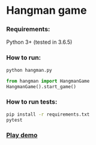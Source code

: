 # Hangman game

### Requirements:
Python 3+ (tested in 3.6.5)

### How to run:
```bash
python hangman.py
```

```python
from hangman import HangmanGame
HangmanGame().start_game()
```

### How to run tests:
```bash
pip install -r requirements.txt
pytest
```
### [Play demo](https://jogspokoen.github.io/hangman/hangman.svg?sanitized=true)
